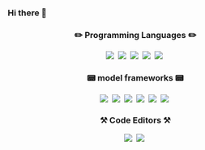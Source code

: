 ### Hi there 👋

<h3 align="center"> ✏️ Programming Languages ✏️ </h3>
<p align="center">
  <img src="https://img.shields.io/badge/Java-FF9E0F?style=for-the-badge&logo=Java&logoColor=white"/></a>&nbsp
  <img src="https://img.shields.io/badge/Python-3766AB?style=for-the-badge&logo=Python&logoColor=white"/></a>&nbsp 
  <img src="https://img.shields.io/badge/Javascript-ffb13b?style=for-the-badge&logo=javascript&logoColor=white"/></a>&nbsp 
  <img src="https://img.shields.io/badge/oracle-F80000?style=for-the-badge&logo=oracle&logoColor=white"></a>&nbsp
  <img src="https://img.shields.io/badge/Mysql-E6B91E?style=for-the-badge&logo=MySql&logoColor=white"/></a>&nbsp 
  <br)
</p>

<h3 align="center"> 📟 model frameworks 📟 </h3>
<p align="center">
  <img src="https://img.shields.io/badge/Keras-DD0700?style=for-the-badge&logo=keras&logoColor=white"/></a>&nbsp
  <img src="https://img.shields.io/badge/Matplotlib-3152A0?style=for-the-badge&logo=Matplotlib&logoColor=white"/></a>&nbsp
  <img src="https://img.shields.io/badge/numpy-013243?style=for-the-badge&logo=numpy&logoColor=white"/></a>&nbsp
  <img src="https://img.shields.io/badge/pandas-150458?style=for-the-badge&logo=pandas&logoColor=white"/></a>&nbsp
  <img src="https://img.shields.io/badge/scikitlearn-F7931E?style=for-the-badge&logo=scikitlearn&logoColor=white"/></a>&nbsp
  <img src="https://img.shields.io/badge/tensorflow-FF6F00?style=for-the-badge&logo=tensorflow&logoColor=white"/></a>&nbsp
  <br>
</p>

<h3 align="center"> ⚒️ Code Editors ⚒️ </h3>
<p align="center">
  <img src="https://img.shields.io/badge/eclipseide-2C2255?style=for-the-badge&logo=eclipseide&logoColor=white"/></a>&nbsp
  <img src="https://img.shields.io/badge/jupyter-F37626?style=for-the-badge&logo=jupyter&logoColor=white"/></a>&nbsp
  <br>
</p>
<!--
**chlwlgus97/chlwlgus97** is a ✨ _special_ ✨ repository because its `README.md` (this file) appears on your GitHub profile.

Here are some ideas to get you started:

- 🔭 I’m currently working on ...
- 🌱 I’m currently learning ...
- 👯 I’m looking to collaborate on ...
- 🤔 I’m looking for help with ...
- 💬 Ask me about ...
- 📫 How to reach me: ...
- 😄 Pronouns: ...
- ⚡ Fun fact: ...
-->
